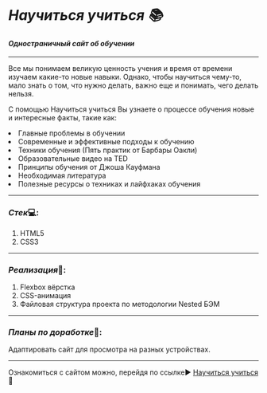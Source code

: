 # ***Научиться учиться :books:***
#### _Одностраничный сайт об обучении_
---
Все мы понимаем великую ценность учения и время от времени изучаем какие-то новые навыки. Однако, чтобы научиться чему-то, мало знать о том, что нужно делать, важно еще и понимать, чего делать нельзя.

 С помощью Научиться учиться Вы узнаете о процессе обучения новые и интересные факты, такие как:

<li>Главные проблемы в обучении
<li>Современные и эффективные подходы к обучению
<li>Техники обучения (Пять практик от Барбары Оакли)
<li>Образовательные видео на TED
<li>Принципы обучения от Джоша Кауфмана
<li>Необходимая литература
<li>Полезные ресурсы о техниках и лайфхаках обучения



---
### _Стек_:computer::
1. HTML5
2. CSS3
---
### _Реализация_:hammer::
1. Flexbox вёрстка
2. CSS-анимация
3. Файловая структура проекта по методологии Nested БЭМ
---
### _Планы по доработке_:notebook::
Адаптировать сайт для просмотра на разных устройствах.

---
Ознакомиться с сайтом можно, перейдя по ссылке:arrow_forward:
[Научиться учиться](https://alevtina27.github.io/how-to-learn/):book:
